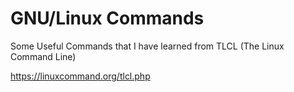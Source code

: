 # GNU/Linux Commands

Some Useful Commands that I have learned from TLCL (The Linux Command Line)

<https://linuxcommand.org/tlcl.php>

